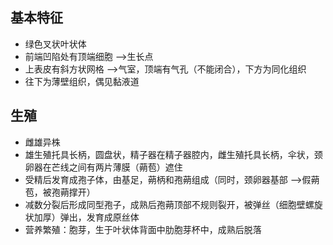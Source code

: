 ## 基本特征
- 绿色叉状叶状体
- 前端凹陷处有顶端细胞 -->生长点
- 上表皮有斜方状网格 -->气室，顶端有气孔（不能闭合），下方为同化组织
- 往下为薄壁组织，偶见黏液道
## 生殖
- 雌雄异株
- 雄生殖托具长柄，圆盘状，精子器在精子器腔内，雌生殖托具长柄，伞状，颈卵器在芒线之间有两片薄膜（蒴苞）遮住
- 受精后发育成孢子体，由基足，蒴柄和孢蒴组成（同时，颈卵器基部 -->假蒴苞，被孢蒴撑开）
- 减数分裂后形成同型孢子，成熟后孢蒴顶部不规则裂开，被弹丝（细胞壁螺旋状加厚）弹出，发育成原丝体
- 营养繁殖：胞芽，生于叶状体背面中肋胞芽杯中，成熟后脱落